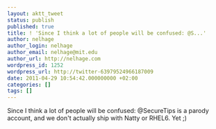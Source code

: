 ```yaml
---
layout: aktt_tweet
status: publish
published: true
title: ! 'Since I think a lot of people will be confused: @S...'
author: nelhage
author_login: nelhage
author_email: nelhage@mit.edu
author_url: http://nelhage.com
wordpress_id: 1252
wordpress_url: http://twitter-63979524966187009
date: 2011-04-29 10:54:42.000000000 +02:00
categories: []
tags: []
---
```

Since I think a lot of people will be confused: @SecureTips is a parody account, and we don't actually ship with Natty or RHEL6. Yet ;)
